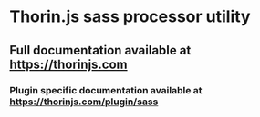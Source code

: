 # Thorin.js sass processor utility
## Full documentation available at https://thorinjs.com

### Plugin specific documentation available at https://thorinjs.com/plugin/sass